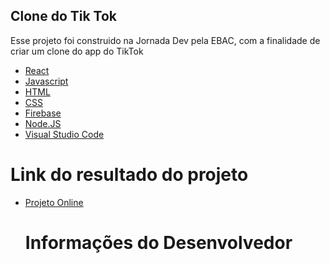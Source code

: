 ## Clone do Tik Tok
Esse projeto foi construido na Jornada Dev pela EBAC, com a finalidade de criar um clone do app do TikTok

<ul>
  <li><a href="https://react.dev/learn">React</a> 
  <li><a href="https://javascript.info/document">Javascript</a> 
  <li><a href="https://developer.mozilla.org/en-US/docs/Web/HTML">HTML</a> 
  <li><a href="https://devdocs.io/css/">CSS</a> 
  <li><a href="https://firebase.google.com/docs?hl=pt-br">Firebase</a> 
  <li><a href="https://nodejs.org/pt-br/docs">Node.JS</a> 
  <li><a href="https://code.visualstudio.com/docs">Visual Studio Code</a>
</ul>

# **Link do resultado do projeto**

<ul>
  <li><a href="https://tiktok---jornada-31ae6.web.app/">Projeto Online</a></li>
  
  
  
# **Informações do Desenvolvedor**
